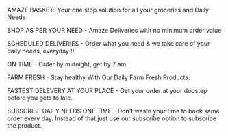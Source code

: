 AMAZE BASKET- Your one stop solution for all your groceries and Daily Needs


SHOP AS PER YOUR NEED - Amaze Deliveries with no minimum order value

SCHEDULED DELIVERIES - Order what you need & we take care of your daily needs, everyday !!

ON TIME - Order by midnight, get by 7 am.

FARM FRESH - Stay healthy With Our Daily Farm Fresh Products.

FASTEST DELEVERY AT YOUR PLACE - Get your order at your doostep before you gets to late.

SUBSCRIBE DAILY NEEDS ONE TIME - Don't waste your time to book same order every day. Instead of that just use our subscribe option to subscribe the product.
